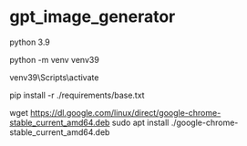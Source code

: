 # gpt_image_generator

python 3.9

python -m venv venv39

venv39\Scripts\activate

pip install -r ./requirements/base.txt


wget https://dl.google.com/linux/direct/google-chrome-stable_current_amd64.deb
sudo apt install ./google-chrome-stable_current_amd64.deb
